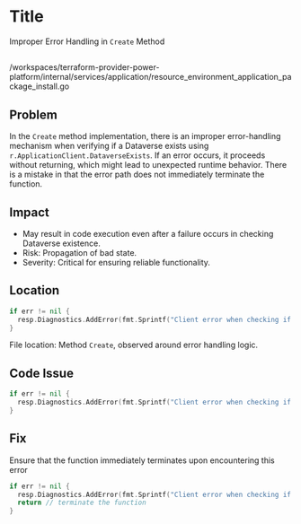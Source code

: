 # Title

Improper Error Handling in `Create` Method

##

/workspaces/terraform-provider-power-platform/internal/services/application/resource_environment_application_package_install.go

## Problem

In the `Create` method implementation, there is an improper error-handling mechanism when verifying if a Dataverse exists using `r.ApplicationClient.DataverseExists`. If an error occurs, it proceeds without returning, which might lead to unexpected runtime behavior. There is a mistake in that the error path does not immediately terminate the function.

## Impact

- May result in code execution even after a failure occurs in checking Dataverse existence.
- Risk: Propagation of bad state.
- Severity: Critical for ensuring reliable functionality.

## Location

```go
if err != nil {
  resp.Diagnostics.AddError(fmt.Sprintf("Client error when checking if Dataverse exists in environment '%s'", state.EnvironmentId.ValueString()), err.Error())
}
```

File location: Method `Create`, observed around error handling logic.

## Code Issue

```go
if err != nil {
  resp.Diagnostics.AddError(fmt.Sprintf("Client error when checking if Dataverse exists in environment '%s'", state.EnvironmentId.ValueString()), err.Error())
}
```

## Fix

Ensure that the function immediately terminates upon encountering this error

```go
if err != nil {
  resp.Diagnostics.AddError(fmt.Sprintf("Client error when checking if Dataverse exists in environment '%s'", state.EnvironmentId.ValueString()), err.Error())
  return // terminate the function
}
```
